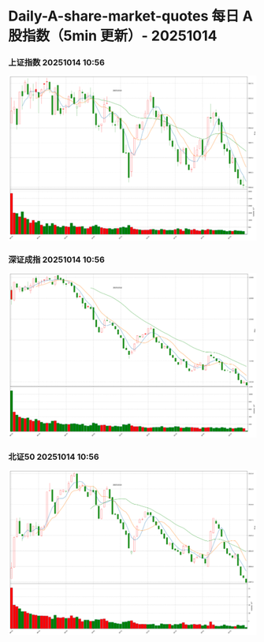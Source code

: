
# Daily-A-share-market-quotes 每日 A 股指数（5min 更新）- 20251014

### 上证指数 20251014 10:56
![](./fig/2025/10/20251014-sh000001.png)

### 深证成指 20251014 10:56
![](./fig/2025/10/20251014-sz399001.png)

### 北证50 20251014 10:56
![](./fig/2025/10/20251014-bj899050.png)
